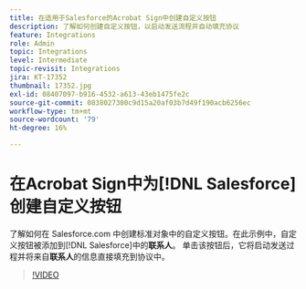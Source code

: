 ```yaml
---
title: 在适用于Salesforce的Acrobat Sign中创建自定义按钮
description: 了解如何创建自定义按钮，以启动发送流程并自动填充协议
feature: Integrations
role: Admin
topic: Integrations
level: Intermediate
topic-revisit: Integrations
jira: KT-17352
thumbnail: 17352.jpg
exl-id: 08407097-b916-4532-a613-43eb1475fe2c
source-git-commit: 0838027300c9d15a20af03b7d49f190acb6256ec
workflow-type: tm+mt
source-wordcount: '79'
ht-degree: 16%

---
```


# 在Acrobat Sign中为[!DNL Salesforce]创建自定义按钮

了解如何在 Salesforce.com 中创建标准对象中的自定义按钮。在此示例中，自定义按钮被添加到[!DNL Salesforce]中的&#x200B;**联系人**。 单击该按钮后，它将启动发送过程并将来自&#x200B;**联系人**&#x200B;的信息直接填充到协议中。

>[!VIDEO](https://video.tv.adobe.com/v/17352?quality=12&learn=on&hidetitle=true)
